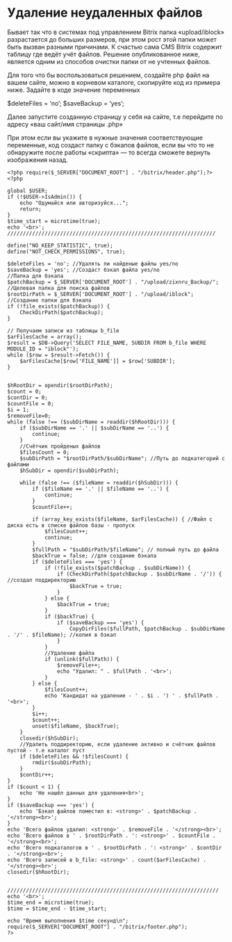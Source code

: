 # Удаление неудаленных файлов
Бывает так что в системах под управлением Bitrix папка «upload/iblock» разрастается до больших размеров, при этом рост этой папки может быть вызван разными причинами. К счастью сама CMS Bitrix содержит таблицу где ведёт учёт файлов.
Решение опубликованное ниже, является одним из способов очистки папки от не учтенных файлов.

Для того что бы воспользоваться решением, создайте php файл на вашем сайте, можно в корневом каталоге, скопируйте код из примера ниже.
Задайте в коде значение переменных

$deleteFiles = ‘no’;
$saveBackup = ‘yes’;

Далее запустите созданную страницу у себя на сайте, т.е перейдите по адресу «ваш сайт/имя страницы .php»

При этом если вы укажите в нужные значения соответствующие переменные, код создаст папку с бэкапов файлов, если вы что то не обнаружите после работы «скрипта» — то всегда сможете вернуть изображения назад.


```
<?php require($_SERVER["DOCUMENT_ROOT"] . "/bitrix/header.php");?>
<?php

global $USER;
if (!$USER->IsAdmin()) {
    echo "Одумайся или авторизуйся...";
    return;
}
$time_start = microtime(true);
echo '<br>';
///////////////////////////////////////////////////////////////////

define("NO_KEEP_STATISTIC", true);
define("NOT_CHECK_PERMISSIONS", true);

$deleteFiles = 'no'; //Удалять ли найденые файлы yes/no
$saveBackup = 'yes'; //Создаст бэкап файла yes/no
//Папка для бэкапа
$patchBackup = $_SERVER['DOCUMENT_ROOT'] . "/upload/zixnru_Backup/";
//Целевая папка для поиска файлов
$rootDirPath = $_SERVER['DOCUMENT_ROOT'] . "/upload/iblock";
//Создание папки для бэкапа
if (!file_exists($patchBackup)) {
    CheckDirPath($patchBackup);
}

// Получаем записи из таблицы b_file
$arFilesCache = array();
$result = $DB->Query('SELECT FILE_NAME, SUBDIR FROM b_file WHERE MODULE_ID = "iblock"');
while ($row = $result->Fetch()) {
    $arFilesCache[$row['FILE_NAME']] = $row['SUBDIR'];
}


$hRootDir = opendir($rootDirPath);
$count = 0;
$contDir = 0;
$countFile = 0;
$i = 1;
$removeFile=0;
while (false !== ($subDirName = readdir($hRootDir))) {
    if ($subDirName == '.' || $subDirName == '..') {
        continue;
    }
    //Счётчик пройденых файлов
    $filesCount = 0;
    $subDirPath = "$rootDirPath/$subDirName"; //Путь до подкатегорий с файлами
    $hSubDir = opendir($subDirPath);

    while (false !== ($fileName = readdir($hSubDir))) {
        if ($fileName == '.' || $fileName == '..') {
            continue;
        }
        $countFile++;

        if (array_key_exists($fileName, $arFilesCache)) { //Файл с диска есть в списке файлов базы - пропуск
            $filesCount++;
            continue;
        }
        $fullPath = "$subDirPath/$fileName"; // полный путь до файла
        $backTrue = false; //для создание бэкапа
        if ($deleteFiles === 'yes') {
            if (!file_exists($patchBackup . $subDirName)) {
                if (CheckDirPath($patchBackup . $subDirName . '/')) { //создал поддиректорию
                    $backTrue = true;
                }
            } else {
                $backTrue = true;
            }
            if ($backTrue) {
                if ($saveBackup === 'yes') {
                    CopyDirFiles($fullPath, $patchBackup . $subDirName . '/' . $fileName); //копия в бэкап
                }
            }
            //Удаление файла
            if (unlink($fullPath)) {
                $removeFile++;
                echo "Удалил: " . $fullPath . '<br>';
            }
        } else {
            $filesCount++;
            echo 'Кандидат на удаление - ' . $i . ') ' . $fullPath . '<br>';
        }
        $i++;
        $count++;
        unset($fileName, $backTrue);
    }
    closedir($hSubDir);
    //Удалить поддиректорию, если удаление активно и счётчик файлов пустой - т.е каталог пуст
    if ($deleteFiles && !$filesCount) {
        rmdir($subDirPath);
    }
    $contDir++;
}
if ($count < 1) {
    echo 'Не нашёл данных для удаления<br>';
}
if ($saveBackup === 'yes') {
    echo 'Бэкап файлов поместил в: <strong>' . $patchBackup . '</strong><br>';
}
echo 'Всего файлов удалил: <strong>' . $removeFile . '</strong><br>';
echo 'Всего файлов в ' . $rootDirPath . ': <strong>' . $countFile . '</strong><br>';
echo 'Всего подкаталогов в ' . $rootDirPath . ': <strong>' . $contDir . '</strong><br>';
echo 'Всего записей в b_file: <strong>' . count($arFilesCache) . '</strong><br>';
closedir($hRootDir);


////////////////////////////////////////////////////////////////////
echo '<br>';
$time_end = microtime(true);
$time = $time_end - $time_start;

echo "Время выполнения $time секунд\n";
require($_SERVER["DOCUMENT_ROOT"] . "/bitrix/footer.php");
?>

```
